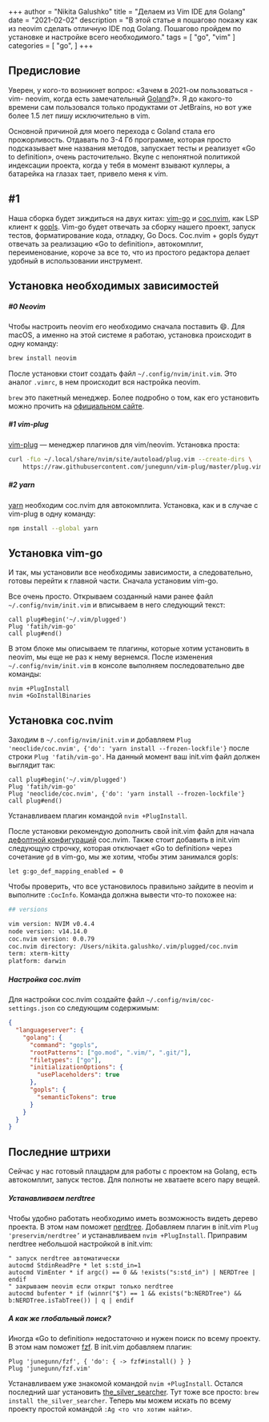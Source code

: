 +++
author = "Nikita Galushko"
title = "Делаем из Vim IDE для Golang"
date = "2021-02-02"
description = "В этой статье я пошагово покажу как из neovim сделать отличную IDE под Golang. Пошагово пройдем по установке и настройке всего необходимого."
tags = [
    "go",
    "vim"
]
categories = [
    "go",
]
+++
## Предисловие
Уверен, у кого-то возникнет вопрос: «Зачем в 2021-ом пользоваться -vim- neovim, когда есть замечательный [Goland](https://www.jetbrains.com/go/)?». Я до какого-то времени сам пользовался только продуктами от JetBrains, но вот уже более 1.5 лет пишу исключительно в vim. 

Основной причиной для моего перехода с Goland стала его прожорливость. Отдавать по 3-4 Гб программе, которая просто подсказывает мне названия методов, запускает тесты и реализует «Go to definition», очень расточительно. Вкупе с непонятной политикой индексации проекта, когда у тебя в момент взывают куллеры, а батарейка на глазах тает, привело меня к vim.

## #1
Наша сборка будет зиждиться на двух китах: [vim-go](https://github.com/fatih/vim-go) и [coc.nvim](https://github.com/neoclide/coc.nvim), как LSP клиент к [gopls](https://github.com/golang/tools/tree/master/gopls). Vim-go будет отвечать за сборку нашего проект, запуск тестов, форматирование кода, отладку, Go Docs. Coc.nvim + gopls будут отвечать за реализацию «Go to definition», автокомплит, переименование, короче за все то, что из простого редактора делает удобный в использовании инструмент. 

## Установка необходимых зависимостей
##### #0 Neovim
Чтобы настроить neovim его необходимо сначала поставить 😄. Для macOS, а именно на этой системе я работаю, установка происходит в одну команду:
```sh
brew install neovim
``` 

После установки стоит создать файл `~/.config/nvim/init.vim`. Это аналог `.vimrc`, в нем происходит вся настройка neovim.

`brew` это пакетный менеджер. Более подробно о том, как его установить можно прочить на [официальном сайте](https://brew.sh/index_ru).

##### #1 vim-plug
[vim-plug](https://github.com/junegunn/vim-plug) — менеджер плагинов для vim/neovim. Установка проста:
```sh
curl -fLo ~/.local/share/nvim/site/autoload/plug.vim --create-dirs \
    https://raw.githubusercontent.com/junegunn/vim-plug/master/plug.vim
```

##### #2 yarn
[yarn](https://yarnpkg.com/) необходим coc.nvim для автокомплита. Установка, как и в случае с vim-plug в одну команду:
```sh
npm install --global yarn
```

## Установка vim-go
И так, мы установили все необходимы зависимости, а следовательно, готовы перейти к главной части. Сначала установим vim-go.

Все очень просто. Открываем созданный нами ранее файл `~/.config/nvim/init.vim` и вписываем в него следующий текст:
```
call plug#begin('~/.vim/plugged')
Plug 'fatih/vim-go'
call plug#end()
```
В этом блоке мы описываем те плагины, которые хотим установить в neovim, мы еще не раз к нему вернемся.
После изменения `~/.config/nvim/init.vim` в консоле выполняем последовательно две команды:
```
nvim +PlugInstall
nvim +GoInstallBinaries
```

## Установка coc.nvim
Заходим в `~/.config/nvim/init.vim` и добавляем `Plug 'neoclide/coc.nvim', {'do': 'yarn install --frozen-lockfile'}` после строки `Plug 'fatih/vim-go'`. На данный момент ваш init.vim файл должен выглядит так:
```
call plug#begin('~/.vim/plugged')
Plug 'fatih/vim-go'
Plug 'neoclide/coc.nvim', {'do': 'yarn install --frozen-lockfile'}
call plug#end()
```
Устанавливаем плагин командой `nvim +PlugInstall`.

После установки рекомендую дополнить свой init.vim файл для начала [дефолтной конфигураций](https://github.com/neoclide/coc.nvim/tree/master#example-vim-configuration) coc.nvim. Также стоит добавить в init.vim следующую строчку, которая отключает «Go to definition» через сочетание `gd` в vim-go, мы же хотим, чтобы этим занимался gopls:
```
let g:go_def_mapping_enabled = 0
```

Чтобы проверить, что все установилось правильно зайдите в neovim и выполните `:CocInfo`. Команда должна вывести что-то похожее на:
```sh
## versions

vim version: NVIM v0.4.4
node version: v14.14.0
coc.nvim version: 0.0.79
coc.nvim directory: /Users/nikita.galushko/.vim/plugged/coc.nvim
term: xterm-kitty
platform: darwin
```

##### Настройка coc.nvim
Для настройки coc.nvim создайте файл `~/.config/nvim/coc-settings.json` со следующим содержимым:
```json
{
  "languageserver": {
    "golang": {
      "command": "gopls",
      "rootPatterns": ["go.mod", ".vim/", ".git/"],
      "filetypes": ["go"],
      "initializationOptions": {
        "usePlaceholders": true
      },
      "gopls": {
        "semanticTokens": true
      }
    }
  }
}
```

## Последние штрихи
Сейчас у нас готовый плацдарм для работы с проектом на Golang, есть автокомплит, запуск тестов. Для полноты не хватаете всего пару вещей.
##### Устанавливаем nerdtree
Чтобы удобно работать необходимо иметь возможность видеть дерево проекта. В этом нам поможет [nerdtree](https://github.com/preservim/nerdtree). Добавляем плагин в init.vim `Plug 'preservim/nerdtree’` и устанавливаем `nvim +PlugInstall`. Приправим nerdtree небольшой настройкой в init.vim:
```
" запуск nerdtree автоматически
autocmd StdinReadPre * let s:std_in=1
autocmd VimEnter * if argc() == 0 && !exists("s:std_in") | NERDTree | endif
" закрываем neovim если открыт только nerdtree
autocmd bufenter * if (winnr("$") == 1 && exists("b:NERDTree") && b:NERDTree.isTabTree()) | q | endif
```
##### А как же глобальный поиск?
Иногда «Go to definition» недостаточно и нужен поиск по всему проекту. В этом нам поможет [fzf](https://github.com/junegunn/fzf.vim). В init.vim добавляем плагин:
```
Plug 'junegunn/fzf', { 'do': { -> fzf#install() } }
Plug 'junegunn/fzf.vim'
```
Устанавливаем уже знакомой командой `nvim +PlugInstall`. Остался последний шаг установить [the_silver_searcher](https://github.com/ggreer/the_silver_searcher). Тут тоже все просто: `brew install the_silver_searcher`. Теперь мы можем искать по всему проекту простой командой `:Ag <то что хотим найти>`.